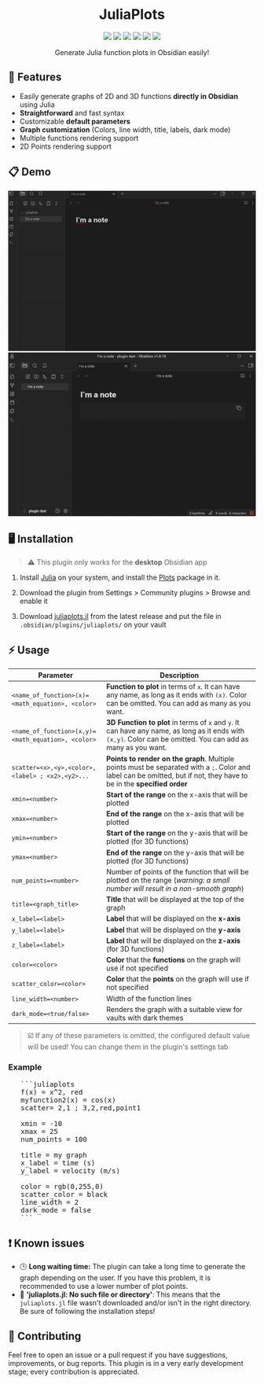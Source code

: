 <div align="center">
  <h1>JuliaPlots</h1>

  <img src="https://img.shields.io/github/v/release/ivnmansi/juliaplots?color=9558B2"> <img src="https://img.shields.io/github/release-date/ivnmansi/juliaplots?color=389826"> <img src="https://img.shields.io/github/downloads/ivnmansi/juliaplots/total?color=CB3C33"> <a href="https://obsidian.md/"><img src="https://img.shields.io/badge/Obsidian-483699?style=flat&logo=Obsidian&logoColor=white"></a> <img src="https://img.shields.io/badge/Julia-9558B2?style=flat&logo=julia&logoColor=white"> <a href="https://ko-fi.com/abbonexcore"><img src="https://img.shields.io/badge/Ko--fi-F16061?flat&logo=ko-fi&logoColor=white"></a>
  <p>Generate Julia function plots in Obsidian easily!</p>

</div>



## 🌟 Features
- Easily generate graphs of 2D and 3D functions **directly in Obsidian** using Julia
- **Straightforward** and fast syntax
- Customizable **default parameters**
- **Graph customization** (Colors, line width, title, labels, dark mode)
- Multiple functions rendering support
- 2D Points rendering support

## 📋 Demo

![Demo gif](demo/demo.gif)
![Demo 3D gif](demo/demo3D.gif)

## 🖥️ Installation
> ⚠️ This plugin only works for the **desktop** Obsidian app

1. Install [Julia](https://julialang.org/) on your system, and install the [Plots](https://docs.juliaplots.org/stable/) package in it.

2. Download the plugin from Settings > Community plugins > Browse and enable it

3. Download [juliaplots.jl](https://github.com/ivnmansi/juliaplots/releases) from the latest release and put the file in `.obsidian/plugins/juliaplots/` on your vault


## ⚡ Usage

| Parameter      | Description                                                           |
|----------------|-----------------------------------------------------------------------------------------------------------------------------------------------------|
| `<name_of_function>(x)=<math_equation>, <color>`| **Function to plot** in terms of `x`. It can have any name, as long as it ends with `(x)`. Color can be omitted. You can add as many as you want. |
| `<name_of_function>(x,y)=<math_equation>, <color>`| **3D Function to plot** in terms of `x` and `y`. It can have any name, as long as it ends with `(x,y)`. Color can be omitted. You can add as many as you want. |
| `scatter=<x>,<y>,<color>,<label> ; <x2>,<y2>...`| **Points to render on the graph**. Multiple points must be separated with a `;`. Color and label can be omitted, but if not, they have to be in the **specified order** |
| `xmin=<number>`| **Start of the range** on the x-axis that will be plotted |
| `xmax=<number>`| **End of the range** on the x-axis that will be plotted |
| `ymin=<number>`| **Start of the range** on the y-axis that will be plotted (for 3D functions) |
| `ymax=<number>`| **End of the range** on the y-axis that will be plotted (for 3D functions) |
| `num_points=<number>`| Number of points of the function that will be plotted on the range (*warning: a small number will result in a non-smooth graph*) |
| `title=<graph_title>`| **Title** that will be displayed at the top of the graph |
| `x_label=<label>`| **Label** that will be displayed on the **x-axis** |
| `y_label=<label>`| **Label** that will be displayed on the **y-axis** |
| `z_label=<label>`| **Label** that will be displayed on the **z-axis** (for 3D functions) |
| `color=<color>`| **Color** that the **functions** on the graph will use if not specified |
| `scatter_color=<color>`| **Color** that the **points** on the graph will use if not specified |
| `line_width=<number>`| Width of the function lines |
| `dark_mode=<true/false>` | Renders the graph with a suitable view for vaults with dark themes |

> ☑️ If any of these parameters is omitted, the configured default value will be used! You can change them in the plugin's settings tab

### Example

<pre>
   ```juliaplots
   f(x) = x^2, red
   myfunction2(x) = cos(x)
   scatter= 2,1 ; 3,2,red,point1

   xmin = -10
   xmax = 25
   num_points = 100

   title = my graph
   x_label = time (s)
   y_label = velocity (m/s)

   color = rgb(0,255,0)
   scatter_color = black
   line_width = 2
   dark_mode = false
   ```</pre>



## ❗ Known issues
- 🕒 **Long waiting time:** The plugin can take a long time to generate the graph depending on the user. If you have this problem, it is recommended to use a lower number of plot points.
- 📁 **'juliaplots.jl: No such file or directory'**: This means that the `juliaplots.jl` file wasn't downloaded and/or isn't in the right directory. Be sure of following the installation steps!


## 🤝 Contributing
Feel free to open an issue or a pull request if you have suggestions, improvements, or bug reports. This plugin is in a very early development stage; every contribution is appreciated.
